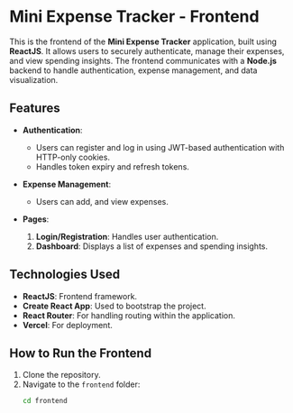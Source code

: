 # Mini Expense Tracker - Frontend

This is the frontend of the **Mini Expense Tracker** application, built using **ReactJS**. It allows users to securely authenticate, manage their expenses, and view spending insights. The frontend communicates with a **Node.js** backend to handle authentication, expense management, and data visualization.

## Features
- **Authentication**:
  - Users can register and log in using JWT-based authentication with HTTP-only cookies.
  - Handles token expiry and refresh tokens.
- **Expense Management**:
  - Users can add, and view expenses.

- **Pages**:
  1. **Login/Registration**: Handles user authentication.
  2. **Dashboard**: Displays a list of expenses and spending insights.
 

## Technologies Used
- **ReactJS**: Frontend framework.
- **Create React App**: Used to bootstrap the project.
- **React Router**: For handling routing within the application.
- **Vercel**: For deployment.

## How to Run the Frontend
1. Clone the repository.
2. Navigate to the `frontend` folder:
   ```bash
   cd frontend
